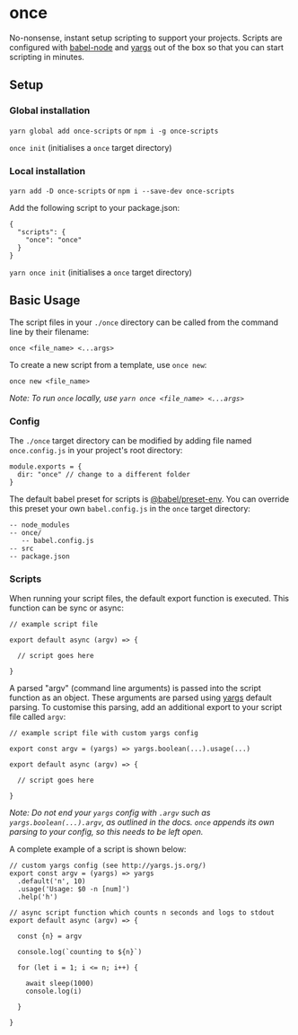 # once
No-nonsense, instant setup scripting to support your projects. Scripts are configured with [babel-node](https://babeljs.io/docs/en/babel-node) and [yargs](http://yargs.js.org/) out of the box so that you can start scripting in minutes.

## Setup

### Global installation

`yarn global add once-scripts`
or
`npm i -g once-scripts`

`once init` (initialises a `once` target directory)

### Local installation

`yarn add -D once-scripts`
or
`npm i --save-dev once-scripts`

Add the following script to your package.json:

```
{
  "scripts": {
    "once": "once"
  }
}
```

`yarn once init` (initialises a `once` target directory)

## Basic Usage

The script files in your `./once` directory can be called from the command line by their filename:

`once <file_name> <...args>`

To create a new script from a template, use `once new`:

`once new <file_name>`

_Note: To run `once` locally, use `yarn once <file_name> <...args>`_

### Config

The `./once` target directory can be modified by adding file named `once.config.js` in your project's root directory: 

```
module.exports = {
  dir: "once" // change to a different folder
}
```

The default babel preset for scripts is [@babel/preset-env](https://babeljs.io/docs/en/babel-preset-env). You can override this preset your own `babel.config.js` in the `once` target directory:

```
-- node_modules
-- once/
   -- babel.config.js
-- src
-- package.json
```

### Scripts
When running your script files, the default export function is executed. This function can be sync or async:

```
// example script file

export default async (argv) => {

  // script goes here

}

```

A parsed "argv" (command line arguments) is passed into the script function as an object. These arguments are parsed using [yargs](http://yargs.js.org/) default parsing. To customise this parsing, add an additional export to your script file called `argv`:

```
// example script file with custom yargs config

export const argv = (yargs) => yargs.boolean(...).usage(...)

export default async (argv) => {

  // script goes here

}
```

_Note: Do not end your `yargs` config with `.argv` such as `yargs.boolean(...).argv`, as outlined in the docs. `once` appends its own parsing to your config, so this needs to be left open._

A complete example of a script is shown below:

```
// custom yargs config (see http://yargs.js.org/)
export const argv = (yargs) => yargs
  .default('n', 10)
  .usage('Usage: $0 -n [num]')
  .help('h')

// async script function which counts n seconds and logs to stdout
export default async (argv) => {

  const {n} = argv

  console.log(`counting to ${n}`)

  for (let i = 1; i <= n; i++) {

    await sleep(1000)
    console.log(i)

  }

}
```
